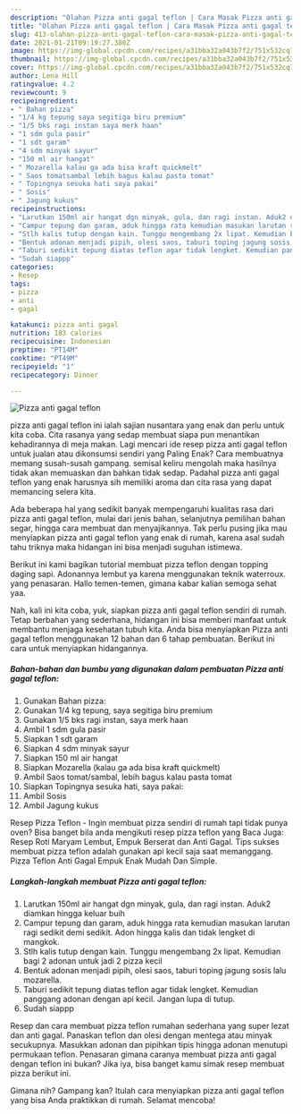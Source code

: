 ```yaml
---
description: "Olahan Pizza anti gagal teflon | Cara Masak Pizza anti gagal teflon Yang Lezat Sekali"
title: "Olahan Pizza anti gagal teflon | Cara Masak Pizza anti gagal teflon Yang Lezat Sekali"
slug: 413-olahan-pizza-anti-gagal-teflon-cara-masak-pizza-anti-gagal-teflon-yang-lezat-sekali
date: 2021-01-21T09:19:27.380Z
image: https://img-global.cpcdn.com/recipes/a31bba32a043b7f2/751x532cq70/pizza-anti-gagal-teflon-foto-resep-utama.jpg
thumbnail: https://img-global.cpcdn.com/recipes/a31bba32a043b7f2/751x532cq70/pizza-anti-gagal-teflon-foto-resep-utama.jpg
cover: https://img-global.cpcdn.com/recipes/a31bba32a043b7f2/751x532cq70/pizza-anti-gagal-teflon-foto-resep-utama.jpg
author: Lena Hill
ratingvalue: 4.2
reviewcount: 9
recipeingredient:
- " Bahan pizza"
- "1/4 kg tepung saya segitiga biru premium"
- "1/5 bks ragi instan saya merk haan"
- "1 sdm gula pasir"
- "1 sdt garam"
- "4 sdm minyak sayur"
- "150 ml air hangat"
- " Mozarella kalau ga ada bisa kraft quickmelt"
- " Saos tomatsambal lebih bagus kalau pasta tomat"
- " Topingnya sesuka hati saya pakai"
- " Sosis"
- " Jagung kukus"
recipeinstructions:
- "Larutkan 150ml air hangat dgn minyak, gula, dan ragi instan. Aduk2 diamkan hingga keluar buih"
- "Campur tepung dan garam, aduk hingga rata kemudian masukan larutan ragi sedikit demi sedikit. Adon hingga kalis dan tidak lengket di mangkok."
- "Stlh kalis tutup dengan kain. Tunggu mengembang 2x lipat. Kemudian bagi 2 adonan untuk jadi 2 pizza kecil"
- "Bentuk adonan menjadi pipih, olesi saos, taburi toping jagung sosis lalu mozarella."
- "Taburi sedikit tepung diatas teflon agar tidak lengket. Kemudian panggang adonan dengan api kecil. Jangan lupa di tutup."
- "Sudah siappp"
categories:
- Resep
tags:
- pizza
- anti
- gagal

katakunci: pizza anti gagal 
nutrition: 183 calories
recipecuisine: Indonesian
preptime: "PT14M"
cooktime: "PT49M"
recipeyield: "1"
recipecategory: Dinner

---
```



![Pizza anti gagal teflon](https://img-global.cpcdn.com/recipes/a31bba32a043b7f2/751x532cq70/pizza-anti-gagal-teflon-foto-resep-utama.jpg)


pizza anti gagal teflon ini ialah sajian nusantara yang enak dan perlu untuk kita coba. Cita rasanya yang sedap membuat siapa pun menantikan kehadirannya di meja makan.
Lagi mencari ide resep pizza anti gagal teflon untuk jualan atau dikonsumsi sendiri yang Paling Enak? Cara membuatnya memang susah-susah gampang. semisal keliru mengolah maka hasilnya tidak akan memuaskan dan bahkan tidak sedap. Padahal pizza anti gagal teflon yang enak harusnya sih memiliki aroma dan cita rasa yang dapat memancing selera kita.

Ada beberapa hal yang sedikit banyak mempengaruhi kualitas rasa dari pizza anti gagal teflon, mulai dari jenis bahan, selanjutnya pemilihan bahan segar, hingga cara membuat dan menyajikannya. Tak perlu pusing jika mau menyiapkan pizza anti gagal teflon yang enak di rumah, karena asal sudah tahu triknya maka hidangan ini bisa menjadi suguhan istimewa.

Berikut ini kami bagikan tutorial membuat pizza teflon dengan topping daging sapi. Adonannya lembut ya karena menggunakan teknik waterroux. yang penasaran. Hallo temen-temen, gimana kabar kalian semoga sehat yaa.


Nah, kali ini kita coba, yuk, siapkan pizza anti gagal teflon sendiri di rumah. Tetap berbahan yang sederhana, hidangan ini bisa memberi manfaat untuk membantu menjaga kesehatan tubuh kita. Anda bisa menyiapkan Pizza anti gagal teflon menggunakan 12 bahan dan 6 tahap pembuatan. Berikut ini cara untuk menyiapkan hidangannya.

<!--inarticleads1-->

##### Bahan-bahan dan bumbu yang digunakan dalam pembuatan Pizza anti gagal teflon:

1. Gunakan  Bahan pizza:
1. Gunakan 1/4 kg tepung, saya segitiga biru premium
1. Gunakan 1/5 bks ragi instan, saya merk haan
1. Ambil 1 sdm gula pasir
1. Siapkan 1 sdt garam
1. Siapkan 4 sdm minyak sayur
1. Siapkan 150 ml air hangat
1. Siapkan  Mozarella (kalau ga ada bisa kraft quickmelt)
1. Ambil  Saos tomat/sambal, lebih bagus kalau pasta tomat
1. Siapkan  Topingnya sesuka hati, saya pakai:
1. Ambil  Sosis
1. Ambil  Jagung kukus


Resep Pizza Teflon - Ingin membuat pizza sendiri di rumah tapi tidak punya oven? Bisa banget bila anda mengikuti resep pizza teflon yang Baca Juga: Resep Roti Maryam Lembut, Empuk Berserat dan Anti Gagal. Tips sukses membuat pizza teflon adalah gunakan api kecil saja saat memanggang. Pizza Teflon Anti Gagal Empuk Enak Mudah Dan Simple. 

<!--inarticleads2-->

##### Langkah-langkah membuat Pizza anti gagal teflon:

1. Larutkan 150ml air hangat dgn minyak, gula, dan ragi instan. Aduk2 diamkan hingga keluar buih
1. Campur tepung dan garam, aduk hingga rata kemudian masukan larutan ragi sedikit demi sedikit. Adon hingga kalis dan tidak lengket di mangkok.
1. Stlh kalis tutup dengan kain. Tunggu mengembang 2x lipat. Kemudian bagi 2 adonan untuk jadi 2 pizza kecil
1. Bentuk adonan menjadi pipih, olesi saos, taburi toping jagung sosis lalu mozarella.
1. Taburi sedikit tepung diatas teflon agar tidak lengket. Kemudian panggang adonan dengan api kecil. Jangan lupa di tutup.
1. Sudah siappp


Resep dan cara membuat pizza teflon rumahan sederhana yang super lezat dan anti gagal. Panaskan teflon dan olesi dengan mentega atau minyak secukupnya. Masukkan adonan dan pipihkan tipis hingga adonan menutupi permukaan teflon. Penasaran gimana caranya membuat pizza anti gagal dengan teflon ini bukan? Jika iya, bisa banget kamu simak resep membuat pizza berikut ini. 

Gimana nih? Gampang kan? Itulah cara menyiapkan pizza anti gagal teflon yang bisa Anda praktikkan di rumah. Selamat mencoba!
